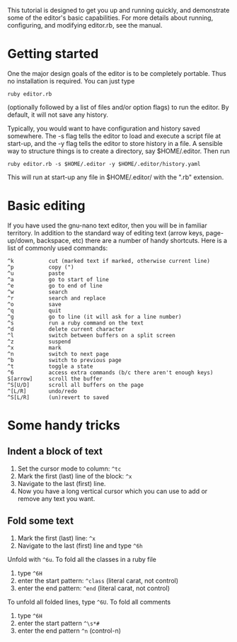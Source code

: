 This tutorial is designed to get you up and running quickly, and
demonstrate some of the editor's basic capabilities. For more details
about running, configuring, and modifying editor.rb, see the manual.

Getting started
===============

One the major design goals of the editor is to be completely portable.
Thus no installation is required.  You can just type

    ruby editor.rb

(optionally followed by a list of files and/or option flags) to run the editor.
By default, it will not save any history.

Typically, you would want to have configuration and history saved
somewhere. The -s   flag tells the editor to load and execute a script
file at start-up, and the -y flag   tells the editor to store history
in a file.  A sensible way to structure things   is to create a
directory, say $HOME/.editor.  Then run

    ruby editor.rb -s $HOME/.editor -y $HOME/.editor/history.yaml

This will run at start-up any file in $HOME/.editor/ with the ".rb" extension.


Basic editing
=============

If you have used the gnu-nano text editor, then you will be in
familiar territory. In addition to the standard way of editing text
(arrow keys, page-up/down, backspace, etc) there are a number of handy
shortcuts.  Here is a list of commonly used commands:

    ^k           cut (marked text if marked, otherwise current line)
    ^p           copy (")
    ^u           paste
    ^a           go to start of line
    ^e           go to end of line
    ^w           search
    ^r           search and replace
    ^o           save
    ^q           quit
    ^g           go to line (it will ask for a line number)
    ^s           run a ruby command on the text
    ^d           delete current character
    ^l           switch between buffers on a split screen
    ^z           suspend
    ^x           mark
    ^n           switch to next page
    ^b           switch to previous page
    ^t           toggle a state
    ^6           access extra commands (b/c there aren't enough keys)
    S[arrow]     scroll the buffer
    ^S[U/D]      scroll all buffers on the page
    ^[L/R]       undo/redo
    ^S[L/R]      (un)revert to saved


Some handy tricks
=================


Indent a block of text
----------------------
1. Set the cursor mode to column: `^tc`
2. Mark the first (last) line of the block: `^x`
3. Navigate to the last (first) line.
4. Now you have a long vertical cursor which you can use to add or
remove any text you want.


Fold some text
--------------

1. Mark the first (last) line: `^x`
2. Navigate to the last (first) line and type `^6h`

Unfold with `^6u`. To fold all the classes in a ruby file

1. type `^6H`
2. enter the start pattern: `^class`  (literal carat, not control)
3. enter the end pattern: `^end`  (literal carat, not control)

To unfold all folded lines, type `^6U`. To fold all comments

1. type `^6H`
2. enter the start pattern `^\s*#`
3. enter the end pattern `^n`  (control-n)

